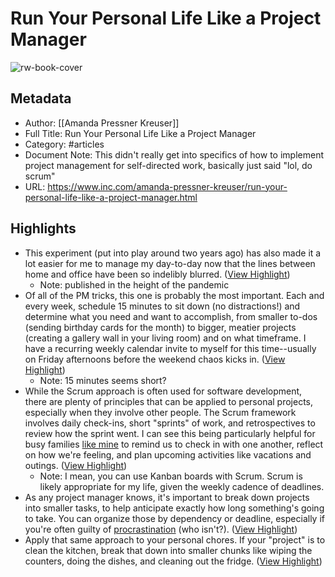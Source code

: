 # Run Your Personal Life Like a Project Manager

![rw-book-cover](https://www.incimages.com/uploaded_files/image/1024x576/getty_478018180_429049.jpg)

## Metadata
- Author: [[Amanda Pressner Kreuser]]
- Full Title: Run Your Personal Life Like a Project Manager
- Category: #articles
- Document Note: This didn't really get into specifics of how to implement project management for self-directed work, basically just said "lol, do scrum"
- URL: https://www.inc.com/amanda-pressner-kreuser/run-your-personal-life-like-a-project-manager.html

## Highlights
- This experiment (put into play around two years ago) has also made it a lot easier for me to manage my day-to-day now that the lines between home and office have been so indelibly blurred. ([View Highlight](https://read.readwise.io/read/01hjr81t8mfzpevsevte6z8n18))
    - Note: published in the height of the pandemic
- Of all of the PM tricks, this one is probably the most important. Each and every week, schedule 15 minutes to sit down (no distractions!) and determine what you need and want to accomplish, from smaller to-dos (sending birthday cards for the month) to bigger, meatier projects (creating a gallery wall in your living room) and on what timeframe. I have a recurring weekly calendar invite to myself for this time--usually on Friday afternoons before the weekend chaos kicks in. ([View Highlight](https://read.readwise.io/read/01hjr82psdarbx1tva3rk79g3v))
    - Note: 15 minutes seems short?
- While the Scrum approach is often used for software development, there are plenty of principles that can be applied to personal projects, especially when they involve other people. The Scrum framework involves daily check-ins, short "sprints" of work, and retrospectives to review how the sprint went. I can see this being particularly helpful for busy families [like mine](https://www.inc.com/amanda-pressner-kreuser/heres-how-superhero-working-moms-say-they-get-it-all-done-without-driving-themselves-crazy.html) to remind us to check in with one another, reflect on how we're feeling, and plan upcoming activities like vacations and outings. ([View Highlight](https://read.readwise.io/read/01hjr85dep0rn60xs4tmwsnhxx))
    - Note: I mean, you can use Kanban boards with Scrum. Scrum is likely appropriate for my life, given the weekly cadence of deadlines.
- As any project manager knows, it's important to break down projects into smaller tasks, to help anticipate exactly how long something's going to take. You can organize those by dependency or deadline, especially if you're often guilty of [procrastination](https://www.inc.com/amanda-pressner-kreuser/cant-stop-procrastinating-heres-surprising-thing-that-says-about-your-personality.html) (who isn't?). ([View Highlight](https://read.readwise.io/read/01hjr8b5dnks9x5pn34h5g95qh))
- Apply that same approach to your personal chores. If your "project" is to clean the kitchen, break that down into smaller chunks like wiping the counters, doing the dishes, and cleaning out the fridge. ([View Highlight](https://read.readwise.io/read/01hjr8b5tfagyybypkw7d53rzz))
